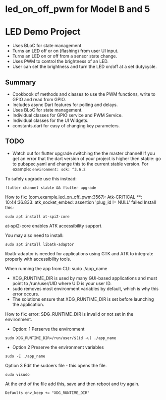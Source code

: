 # led_on_off_pwm for Model B and 5

# LED Demo Project
- Uses BLoC for state management
- Turns an LED off or on (flashing) from user UI input.
- Turns an LED on or off from a sensor state change.
- Uses PWM to control the brightness of an LED.
- User can set the brightness and turn the LED on/off at a set dutycycle.
## Summary
- Cookbook of methods and classes to use the PWM functions, write to GPIO and read from GPIO.
- Includes async Dart features for polling and delays.
- Uses BLoC for state management.
- Individual classes for GPIO service and PWM Service.
- Individual classes for the UI Widgets.
- constants.dart for easy of changing key parameters.



## TODO
- Watch out for flutter upgrade switching the the master channel!
If you get an error that the dart version of your project is higher then stable:
go to pubspec.yaml and change this to the current stable version.
For example:
``
environment:
  sdk: ^3.6.2
``

To safely upgrade use this instead:
```
flutter channel stable && flutter upgrade
```

How to fix: (com.example.led_on_off_pwm:3567): Atk-CRITICAL **: 10:44:36.833: atk_socket_embed: assertion 'plug_id != NULL' failed
Install this:
```
sudo apt install at-spi2-core
```
at-spi2-core enables ATK accessibility support.

You may also need to install:
```
sudo apt install libatk-adaptor
```
libatk-adaptor is needed for applications using GTK and ATK to integrate properly with accessibility tools.

When running the app from CLI: sudo ./app_name
- XDG_RUNTIME_DIR is used by many GUI-based applications and must point to /run/user/UID where UID is your user ID.
- sudo removes most environment variables by default, which is why this error occurs.
- The solutions ensure that XDG_RUNTIME_DIR is set before launching the application.

How to fix: error: SDG_RUNTIME_DIR is invalid or not set in the environment.
- Option: 1
Perserve the environment
```
sudo XDG_RUNTIME_DIR=/run/user/$(id -u) ./app_name
```
- Option 2
Preserve the environment variables
```
sudo -E ./app_name
```
Option 3
Edit the sudoers file - this opens the file.
```
sudo visudo
```
At the end of the file add this, save and then reboot and try again.
```
Defaults env_keep += "XDG_RUNTIME_DIR"
```
